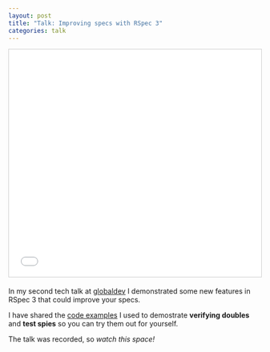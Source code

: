 ```yaml
---
layout: post
title: "Talk: Improving specs with RSpec 3"
categories: talk
---
```

<iframe src="//www.slideshare.net/slideshow/embed_code/42636491" width="100%" height="455" frameborder="0" marginwidth="0" marginheight="0" scrolling="no" style="border:1px solid #CCC; border-width:1px; margin-bottom:5px; max-width: 100%;" allowfullscreen> </iframe>

In my second tech talk at [globaldev] I demonstrated some new features in RSpec 3 that could improve your specs.

I have shared the [code examples] I used to demostrate **verifying doubles** and **test spies** so you can try them out for yourself.

The talk was recorded, so _watch this space!_

[globaldev]: http://globaldev.co.uk
[code examples]: https://github.com/jamesjoshuahill/rspec3-talk
